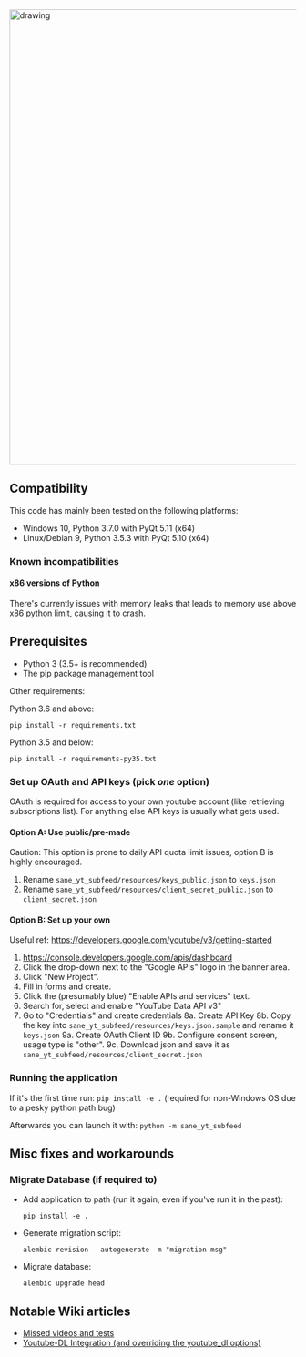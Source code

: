 <img src="https://img.bluabk.net/python_2018-07-28_19-10-08.png" alt="drawing" width="800px"/>

## Compatibility
This code has mainly been tested on the following platforms:
*   Windows 10, Python 3.7.0 with PyQt 5.11 (x64)
*   Linux/Debian 9, Python 3.5.3 with PyQt 5.10 (x64)

### Known incompatibilities
#### x86 versions of Python
There's currently issues with memory leaks that leads to memory use above x86 python limit, causing it to crash. 

## Prerequisites

*   Python 3 (3.5+ is recommended)
*   The pip package management tool

Other requirements:

Python 3.6 and above:

    pip install -r requirements.txt
    
Python 3.5 and below: 

    pip install -r requirements-py35.txt


### Set up OAuth and API keys (pick _one_ option)
OAuth is required for access to your own youtube account (like retrieving subscriptions list). 
For anything else API keys is usually what gets used.

#### Option A: Use public/pre-made
Caution: This option is prone to daily API quota limit issues, option B is highly encouraged.
1. Rename `sane_yt_subfeed/resources/keys_public.json` to `keys.json`
2. Rename `sane_yt_subfeed/resources/client_secret_public.json` to `client_secret.json`

#### Option B: Set up your own
Useful ref: https://developers.google.com/youtube/v3/getting-started

1. https://console.developers.google.com/apis/dashboard
2. Click the drop-down next to the "Google APIs" logo in the banner area.
3. Click "New Project".
4. Fill in forms and create.
5. Click the (presumably blue) "Enable APIs and services" text.
6. Search for, select and enable "YouTube Data API v3"
7. Go to "Credentials" and create credentials
8a. Create API Key
8b. Copy the key into `sane_yt_subfeed/resources/keys.json.sample` and rename it `keys.json`
9a. Create OAuth Client ID
9b. Configure consent screen, usage type is "other".
9c. Download json and save it as `sane_yt_subfeed/resources/client_secret.json` 

### Running the application
If it's the first time run: `pip install -e .` (required for non-Windows OS due to a pesky python path bug) <br/>

Afterwards you can launch it with: `python -m sane_yt_subfeed`

## Misc fixes and workarounds

### Migrate Database (if required to)
*   Add application to path (run it again, even if you've run it in the past):
    ```
    pip install -e .
    ```
    
*   Generate migration script:
    ```
    alembic revision --autogenerate -m "migration msg"
    ```
    
*   Migrate database:
    ```
    alembic upgrade head
    ```

## Notable Wiki articles
*  [Missed videos and tests](https://github.com/BluABK/sane-subfeed/wiki/Missed-videos-(and-tests))
*  [Youtube-DL Integration (and overriding the youtube_dl options)](https://github.com/BluABK/sane-subfeed/wiki/youtube-dl-integration)
